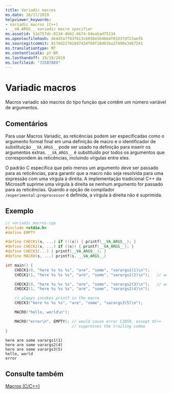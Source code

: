 ```yaml
---
title: Variadic macros
ms.date: 10/17/2019
helpviewer_keywords:
- variadic macros [C++]
- __VA_ARGS__ variadic macro specifier
ms.assetid: 51e757dc-0134-4bb2-bb74-64ea5ad75134
ms.openlocfilehash: de4d3a7f03f613cb058e564664f01837df23aefb
ms.sourcegitcommit: 8178d22701047d24f69f10d01ba37490e3d67241
ms.translationtype: MT
ms.contentlocale: pt-BR
ms.lasthandoff: 10/18/2019
ms.locfileid: "72587889"
---
```

# <a name="variadic-macros"></a>Variadic macros

Macros variadic são macros do tipo função que contêm um número variável de argumentos.

## <a name="remarks"></a>Comentários

Para usar Macros Variadic, as reticências podem ser especificadas como o argumento formal final em uma definição de macro e o identificador de substituição `__VA_ARGS__` pode ser usado na definição para inserir os argumentos extras.  `__VA_ARGS__` é substituído por todos os argumentos que correspondem às reticências, incluindo vírgulas entre eles.

O padrão C especifica que pelo menos um argumento deve ser passado para as reticências, para garantir que a macro não seja resolvida para uma expressão com uma vírgula à direita. A implementação tradicional C++ da Microsoft suprime uma vírgula à direita se nenhum argumento for passado para as reticências. Quando a opção de compilador `/experimental:preprocessor` é definida, a vírgula à direita não é suprimida.

## <a name="example"></a>Exemplo

```cpp
// variadic_macros.cpp
#include <stdio.h>
#define EMPTY

#define CHECK1(x, ...) if (!(x)) { printf(__VA_ARGS__); }
#define CHECK2(x, ...) if ((x)) { printf(__VA_ARGS__); }
#define CHECK3(...) { printf(__VA_ARGS__); }
#define MACRO(s, ...) printf(s, __VA_ARGS__)

int main() {
    CHECK1(0, "here %s %s %s", "are", "some", "varargs1(1)\n");
    CHECK1(1, "here %s %s %s", "are", "some", "varargs1(2)\n");   // won't print

    CHECK2(0, "here %s %s %s", "are", "some", "varargs2(3)\n");   // won't print
    CHECK2(1, "here %s %s %s", "are", "some", "varargs2(4)\n");

    // always invokes printf in the macro
    CHECK3("here %s %s %s", "are", "some", "varargs3(5)\n");

    MACRO("hello, world\n");

    MACRO("error\n", EMPTY); // would cause error C2059, except VC++
                             // suppresses the trailing comma
}
```

```Output
here are some varargs1(1)
here are some varargs2(4)
here are some varargs3(5)
hello, world
error
```

## <a name="see-also"></a>Consulte também

[Macros (C/C++)](../preprocessor/macros-c-cpp.md)
